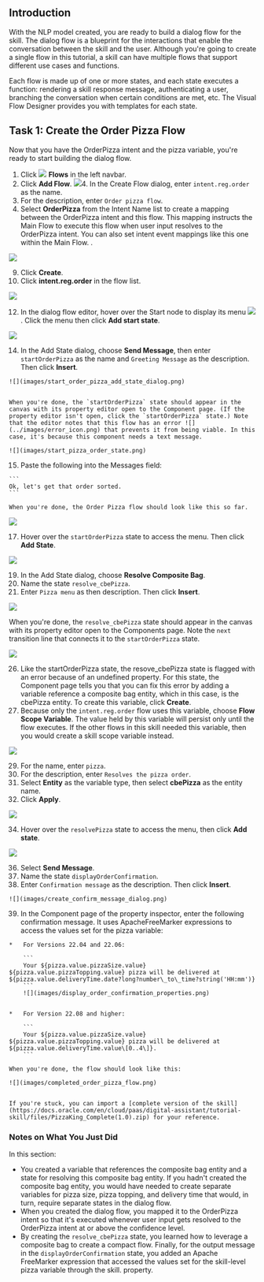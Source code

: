 ## Introduction

With the NLP model created, you are ready to build a dialog flow for the skill. The dialog flow is a blueprint for the interactions that enable the conversation between the skill and the user. Although you're going to create a single flow in this tutorial, a skill can have multiple flows that support different use cases and functions.

Each flow is made up of one or more states, and each state executes a function: rendering a skill response message, authenticating a user, branching the conversation when certain conditions are met, etc. The Visual Flow Designer provides you with templates for each state.

## Task 1: Create the Order Pizza Flow

Now that you have the OrderPizza intent and the pizza variable, you're ready to start building the dialog flow.

1.  Click ![](../images//dialog_flows_icon.png) **Flows** in the left navbar.
2.  Click **Add Flow**.
![](images/add_flow_button.png)4.  In the Create Flow dialog, enter `intent.reg.order` as the name.
5.  For the description, enter `Order pizza flow`.
6.  Select **OrderPizza** from the Intent Name list to create a mapping between the OrderPizza intent and this flow. This mapping instructs the Main Flow to execute this flow when user input resolves to the OrderPizza intent. You can also set intent event mappings like this one within the Main Flow.
.

![](images/create_flow_dialog.png)


9.  Click **Create**.
10.  Click **intent.reg.order** in the flow list.

![](images/select_intent_reg_order_flow.png)


12.  In the dialog flow editor, hover over the Start node to display its menu ![](../images/menu_icon.png). Click the menu then click **Add start state**.

![](images/add_start_state.png)


14.  In the Add State dialog, choose **Send Message**, then enter `startOrderPizza` as the name and `Greeting Message` as the description. Then click **Insert**.  
    
    ![](images/start_order_pizza_add_state_dialog.png)
    
        
    When you're done, the `startOrderPizza` state should appear in the canvas with its property editor open to the Component page. (If the property editor isn't open, click the `startOrderPizza` state.) Note that the editor notes that this flow has an error ![](../images/error_icon.png) that prevents it from being viable. In this case, it's because this component needs a text message.
    
    ![](images/start_pizza_order_state.png)
    
        
15.  Paste the following into the Messages field:
    
    ```   
    Ok, let's get that order sorted.
    ```

    When you're done, the Order Pizza flow should look like this so far.

![](images/completed_startPizzaOrder.png)


17.  Hover over the `startOrderPizza` state to access the menu. Then click **Add State**.

![](images/add_state_startPizzaOrder.png)


19.  In the Add State dialog, choose **Resolve Composite Bag**.
20.  Name the state `resolve_cbePizza`.
21.  Enter `Pizza menu` as then description. Then click **Insert**.

![](images/add_resolvebag_state.png)


When you're done, the `resolve_cbePizza` state should appear in the canvas with its property editor open to the Components page. Note the `next` transition line that connects it to the `startOrderPizza` state.

![](images/resolve_cbePizza_created.png)


26.  Like the startOrderPizza state, the resove\_cbePizza state is flagged with an error because of an undefined property. For this state, the Component page tells you that you can fix this error by adding a variable reference a composite bag entity, which in this case, is the cbePizza entity. To create this variable, click **Create**.
27.  Because only the `intent.reg.order` flow uses this variable, choose **Flow Scope Variable**. The value held by this variable will persist only until the flow executes. If the other flows in this skill needed this variable, then you would create a skill scope variable instead.

![](images/choose_variable_scope.png)


29.  For the name, enter `pizza`.
30.  For the description, enter `Resolves the pizza order`.
31.  Select **Entity** as the variable type, then select **cbePizza** as the entity name.
32.  Click **Apply**.

![](images/create_flow_variable_dialog.png)


34.  Hover over the `resolvePizza` state to access the menu, then click **Add state**.

![](images/add_state_to_resolve_cbe_pizza.png)


36.  Select **Send Message**.
37.  Name the state `displayOrderConfirmation`.
38.  Enter `Confirmation message` as the description. Then click **Insert**.
    
    ![](images/create_confirm_message_dialog.png)
    
        
39.  In the Component page of the property inspector, enter the following confirmation message. It uses ApacheFreeMarker expressions to access the values set for the pizza variable:
    
    *   For Versions 22.04 and 22.06:
        
        ```       
        Your ${pizza.value.pizzaSize.value} ${pizza.value.pizzaTopping.value} pizza will be delivered at ${pizza.value.deliveryTime.date?long?number\_to\_time?string('HH:mm')}
        ```
        ![](images/display_order_confirmation_properties.png)
        
               
    *   For Version 22.08 and higher:
        
        ```       
        Your ${pizza.value.pizzaSize.value} ${pizza.value.pizzaTopping.value} pizza will be delivered at ${pizza.value.deliveryTime.value\[0..4\]}.
        ```
    
    When you're done, the flow should look like this:
    
    ![](images/completed_order_pizza_flow.png)
    
        
    If you're stuck, you can import a [complete version of the skill](https://docs.oracle.com/en/cloud/paas/digital-assistant/tutorial-skill/files/PizzaKing_Complete(1.0).zip) for your reference.
    

### Notes on What You Just Did

In this section:

*   You created a variable that references the composite bag entity and a state for resolving this composite bag entity. If you hadn't created the composite bag entity, you would have needed to create separate variables for pizza size, pizza topping, and delivery time that would, in turn, require separate states in the dialog flow.
*   When you created the dialog flow, you mapped it to the OrderPizza intent so that it's executed whenever user input gets resolved to the OrderPizza intent at or above the confidence level.
*   By creating the `resolve_cbePizza` state, you learned how to leverage a composite bag to create a compact flow. Finally, for the output message in the `displayOrderConfirmation` state, you added an Apache FreeMarker expression that accessed the values set for the skill-level pizza variable through the skill. property.